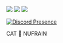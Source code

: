 
  <a href="https://discord.com/users/821690743587471400"><img src="https://img.shields.io/badge/Discord%20-7289DA.svg?&style=for-the-badge&logo=discord&logoColor=white"></a>
  <a href="https://github.com/nufrain"><img src="https://img.shields.io/badge/Github%20-1d202b.svg?&style=for-the-badge&logo=github&logoColor=white"></a>
  <a href="https://instagram.com/nufrain"><img src="https://img.shields.io/badge/Instagram%20-1d202b.svg?&style=for-the-badge&logo=instagram&logoColor=orange"></a>

[![Discord Presence](https://lanyard-profile-readme.vercel.app/api/821690743587471400?theme=light&bg=dbc634&animated=false&hideDiscrim=false&borderRadius=30px)](https://discord.com/users/821690743587471400)

  CAT 💖 NUFRAIN
